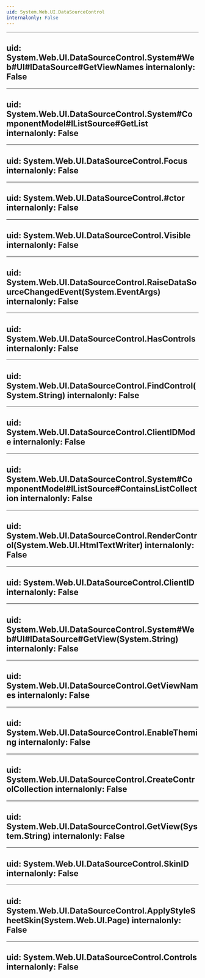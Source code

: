```yaml
---
uid: System.Web.UI.DataSourceControl
internalonly: False
---
```


---
uid: System.Web.UI.DataSourceControl.System#Web#UI#IDataSource#GetViewNames
internalonly: False
---

---
uid: System.Web.UI.DataSourceControl.System#ComponentModel#IListSource#GetList
internalonly: False
---

---
uid: System.Web.UI.DataSourceControl.Focus
internalonly: False
---

---
uid: System.Web.UI.DataSourceControl.#ctor
internalonly: False
---

---
uid: System.Web.UI.DataSourceControl.Visible
internalonly: False
---

---
uid: System.Web.UI.DataSourceControl.RaiseDataSourceChangedEvent(System.EventArgs)
internalonly: False
---

---
uid: System.Web.UI.DataSourceControl.HasControls
internalonly: False
---

---
uid: System.Web.UI.DataSourceControl.FindControl(System.String)
internalonly: False
---

---
uid: System.Web.UI.DataSourceControl.ClientIDMode
internalonly: False
---

---
uid: System.Web.UI.DataSourceControl.System#ComponentModel#IListSource#ContainsListCollection
internalonly: False
---

---
uid: System.Web.UI.DataSourceControl.RenderControl(System.Web.UI.HtmlTextWriter)
internalonly: False
---

---
uid: System.Web.UI.DataSourceControl.ClientID
internalonly: False
---

---
uid: System.Web.UI.DataSourceControl.System#Web#UI#IDataSource#GetView(System.String)
internalonly: False
---

---
uid: System.Web.UI.DataSourceControl.GetViewNames
internalonly: False
---

---
uid: System.Web.UI.DataSourceControl.EnableTheming
internalonly: False
---

---
uid: System.Web.UI.DataSourceControl.CreateControlCollection
internalonly: False
---

---
uid: System.Web.UI.DataSourceControl.GetView(System.String)
internalonly: False
---

---
uid: System.Web.UI.DataSourceControl.SkinID
internalonly: False
---

---
uid: System.Web.UI.DataSourceControl.ApplyStyleSheetSkin(System.Web.UI.Page)
internalonly: False
---

---
uid: System.Web.UI.DataSourceControl.Controls
internalonly: False
---
